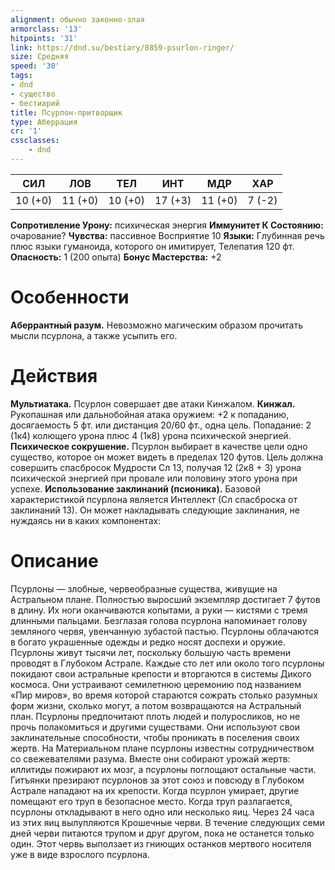 ```yaml
---
alignment: обычно законно-злая
armorclass: '13'
hitpoints: '31'
link: https://dnd.su/bestiary/8859-psurlon-ringer/
size: Средняя
speed: '30'
tags:
- dnd
- существо
- бестиарий
title: Псурлон-притворщик
type: Аберрация
cr: '1'
cssclasses:
    - dnd
---
```



| СИЛ | ЛОВ | ТЕЛ | ИНТ | МДР | ХАР |
|---|---|---|---|---|---|
| 10 (+0) | 11 (+0) | 10 (+0) | 17 (+3) | 11 (+0) | 7 (-2) |
**Сопротивление Урону:** психическая энергия
**Иммунитет К Состоянию:** очарование?
**Чувства:** пассивное Восприятие 10
**Языки:** Глубинная речь плюс языки гуманоида, которого он имитирует, Телепатия 120 фт.
**Опасность:** 1 (200 опыта)
**Бонус Мастерства:** +2


# Особенности
**Аберрантный разум.** Невозможно магическим образом прочитать мысли псурлона, а также усыпить его.


# Действия
**Мультиатака.** Псурлон совершает две атаки Кинжалом.
**Кинжал.** Рукопашная или дальнобойная атака оружием: +2 к попаданию, досягаемость 5 фт. или дистанция 20/60 фт., одна цель. Попадание: 2 (1к4) колющего урона плюс 4 (1к8) урона психической энергией.
**Психическое сокрушение.** Псурлон выбирает в качестве цели одно существо, которое он может видеть в пределах 120 футов. Цель должна совершить спасбросок Мудрости Сл 13, получая 12 (2к8 + 3) урона психической энергией при провале или половину этого урона при успехе.
**Использование заклинаний (псионика).** Базовой характеристикой псурлона является Интеллект (Сл спасброска от заклинаний 13). Он может накладывать следующие заклинания, не нуждаясь ни в каких компонентах:


# Описание
  Псурлоны — злобные, червеобразные существа, живущие на Астральном плане. Полностью выросший экземпляр достигает 7 футов в длину. Их ноги оканчиваются копытами, а руки — кистями с тремя длинными пальцами. Безглазая голова псурлона напоминает голову земляного червя, увенчанную зубастой пастью. Псурлоны облачаются в богато украшенные одежды и редко носят доспехи и оружие. Псурлоны живут тысячи лет, поскольку большую часть времени проводят в Глубоком Астрале. Каждые сто лет или около того псурлоны покидают свои астральные крепости и вторгаются в системы Дикого космоса. Они устраивают семилетнюю церемонию под названием «Пир миров», во время которой стараются сожрать столько разумных форм жизни, сколько могут, а потом возвращаются на Астральный план. Псурлоны предпочитают плоть людей и полуросликов, но не прочь полакомиться и другими существами. Они используют свои заклинательные способности, чтобы проникать в поселения своих жертв. На Материальном плане псурлоны известны сотрудничеством со свежевателями разума. Вместе они собирают урожай жертв: иллитиды пожирают их мозг, а псурлоны поглощают остальные части. Гитъянки презирают псурлонов за этот союз и повсюду в Глубоком Астрале нападают на их крепости. Когда псурлон умирает, другие помещают его труп в безопасное место. Когда труп разлагается, псурлоны откладывают в него одно или несколько яиц. Через 24 часа из этих яиц вылупляются Крошечные черви. В течение следующих семи дней черви питаются трупом и друг другом, пока не останется только один. Этот червь выползает из гниющих останков мертвого носителя уже в виде взрослого псурлона.